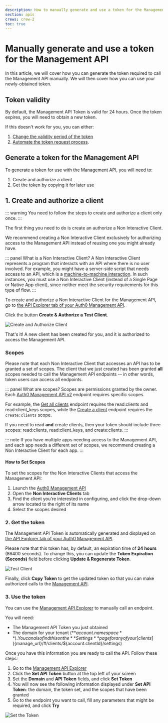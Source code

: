 ```yaml
---
description: How to manually generate and use a token for the Management API
section: apis
crews: crew-2
toc: true
---
```

# Manually generate and use a token for the Management API

In this article, we will cover how you can generate the token required to call the Management API manually. We will then cover how you can use your newly-obtained token.

## Token validity

By default, the Management API Token is valid for 24 hours. Once the token expires, you will need to obtain a new token.

If this doesn't work for you, you can either:

1. [Change the validity period of the token](#2-get-the-token)
2. [Automate the token request process](/api/management/v2/tokens/programatically).

## Generate a token for the Management API

To generate a token for use with the Management API, you will need to:

1. Create and authorize a client
2. Get the token by copying it for later use

## 1. Create and authorize a client

::: warning
You need to follow the steps to create and authorize a client only once.
:::

The first thing you need to do is create an authorize a Non Interactive Client.

We recommend creating a Non Interactive Client exclusively for authorizing access to the Management API instead of reusing one you might already have.

::: panel What is a Non Interactive Client?
A Non Interactive Client represents a program that interacts with an API where there is no user involved. For example, you might have a server-side script that needs access to an API, which is a [machine-to-machine interaction](/api-auth/grant/client-credentials). In such instances, you must use a Non Interactive Client (instead of a Single Page or Native App client), since neither meet the security requirements for this type of flow.
:::

To create and authorize a Non Interactive Client for the Management API, go to [the API Explorer tab of your Auth0 Management API](${manage_url}/#/apis/management/explorer).

Click the button __Create & Authorize a Test Client__.

![Create and Authorize Client](/media/articles/api/tokens/create-authorize-client.png)

That's it! A new client has been created for you, and it is authorized to access the Management API.

### Scopes

Please note that each Non Interactive Client that accesses an API has to be granted a set of scopes. The client that we just created has been granted **all** scopes needed to call the Management API endpoints -- in other words, token users can access all endpoints.

::: panel What are scopes?
Scopes are permissions granted by the owner. Each [Auth0 Management API v2](/api/management/v2) endpoint requires specific scopes.

For example, the [Get all clients](/api/management/v2#!/Clients/get_clients) endpoint requires the read:clients and read:client_keys scopes, while the [Create a client](/api/management/v2#!/Clients/post_clients) endpoint requires the `create:clients` scope.

If you need to read **and** create clients, then your token should include three scopes: read:clients, read:client_keys, and create:clients.
:::

::: note
If you have multiple apps needing access to the Management API, and each app needs a different set of scopes, we recommend creating a Non Interactive Client for each app.
:::

#### How to Set Scopes

To set the scopes for the Non Interactive Clients that access the Management API:

1. Launch the [Auth0 Management API](${manage_url}/#/apis)
2. Open the **Non Interactive Clients** tab
3. Find the client you're interested in configuring, and click the drop-down arrow located to the right of its name
4. Select the scopes desired

### 2. Get the token

The Management API Token is automatically generated and displayed on [the API Explorer tab of your Auth0 Management API](${manage_url}/#/apis/management/explorer).

Please note that this token has, by default, an expiration time of **24 hours** (86400 seconds). To change this, you can update the __Token Expiration (Seconds)__ field before clicking __Update & Regenerate Token__.

![Test Client](/media/articles/api/tokens/copy-token.png)

Finally, click __Copy Token__ to get the updated token so that you can make authorized calls to the [Management API](/api/management/v2).

### 3. Use the token

You can use the [Management API Explorer](/api/management/v2) to manually call an endpoint.

You will need:

* The Management API Token you just obtained
* The domain for your tenant (**${account.namespace}**). You can also find this on the **Settings** page for any of your [clients](${manage_url}/#/clients/${account.clientId}/settings)

Once you have this information you are ready to call the API. Follow these steps:

1. Go to the [Management API Explorer](/api/management/v2)
1. Click the __Set API Token__ button at the top left of your screen
1. Set the __Domain__ and __API Token__ fields, and click __Set Token__
1. You will now see the following information displayed under __Set API Token__: the domain, the token set, and the scopes that have been granted
1. Go to the endpoint you want to call, fill any parameters that might be required, and click __Try__

![Set the Token](/media/articles/api/tokens/set-token.png)